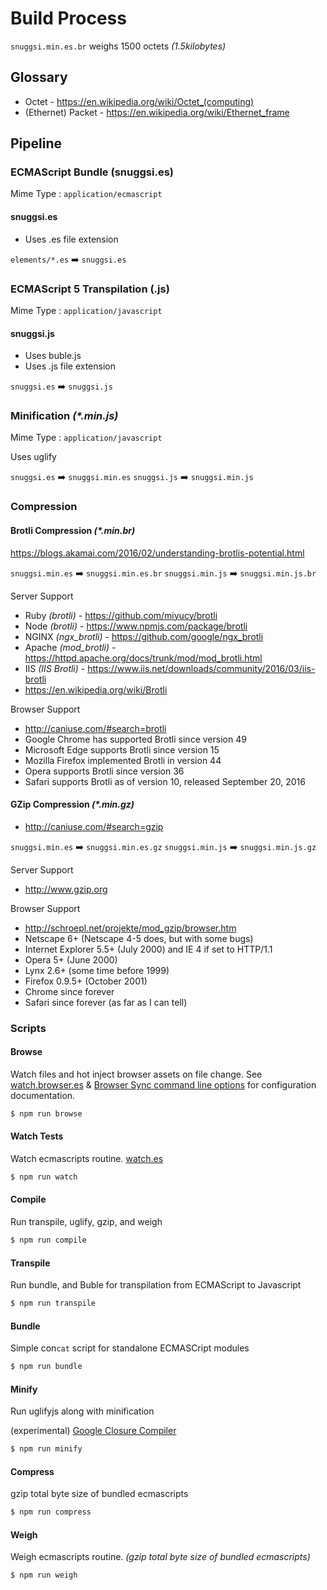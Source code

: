 # Build Process

`snuggsi.min.es.br` weighs 1500 octets _(1.5kilobytes)_

## Glossary
  - Octet - https://en.wikipedia.org/wiki/Octet_(computing)
  - (Ethernet) Packet - https://en.wikipedia.org/wiki/Ethernet_frame

## Pipeline

### ECMAScript Bundle (snuggsi.es)
Mime Type : `application/ecmascript`

#### snuggsi.es
  - Uses .es file extension

`elements/*.es` ➡️  `snuggsi.es`


### ECMAScript 5 Transpilation (.js)
Mime Type : `application/javascript`

#### snuggsi.js
  - Uses buble.js
  - Uses .js file extension

`snuggsi.es` ➡️  `snuggsi.js`


### Minification _(*.min.js)_
Mime Type : `application/javascript`

Uses uglify

`snuggsi.es` ➡️  `snuggsi.min.es`
`snuggsi.js` ➡️  `snuggsi.min.js`


### Compression

#### Brotli Compression _(*.min.br)_

https://blogs.akamai.com/2016/02/understanding-brotlis-potential.html

`snuggsi.min.es` ➡️  `snuggsi.min.es.br`
`snuggsi.min.js` ➡️  `snuggsi.min.js.br`

Server Support
- Ruby _(brotli)_ - https://github.com/miyucy/brotli
- Node _(brotli)_ - https://www.npmjs.com/package/brotli
- NGINX _(ngx_brotli)_ - https://github.com/google/ngx_brotli
- Apache _(mod_brotli)_ - https://httpd.apache.org/docs/trunk/mod/mod_brotli.html
- IIS _(IIS Brotli)_ - https://www.iis.net/downloads/community/2016/03/iis-brotli
- https://en.wikipedia.org/wiki/Brotli

Browser Support
- http://caniuse.com/#search=brotli
- Google Chrome has supported Brotli since version 49
- Microsoft Edge supports Brotli since version 15
- Mozilla Firefox implemented Brotli in version 44
- Opera supports Brotli since version 36
- Safari supports Brotli as of version 10, released September 20, 2016


#### GZip Compression _(*.min.gz)_
- http://caniuse.com/#search=gzip

`snuggsi.min.es` ➡️  `snuggsi.min.es.gz`
`snuggsi.min.js` ➡️  `snuggsi.min.js.gz`

Server Support
  - http://www.gzip.org

Browser Support
- http://schroepl.net/projekte/mod_gzip/browser.htm
- Netscape 6+ (Netscape 4-5 does, but with some bugs)
- Internet Explorer 5.5+ (July 2000) and IE 4 if set to HTTP/1.1
- Opera 5+ (June 2000)
- Lynx 2.6+ (some time before 1999)
- Firefox 0.9.5+ (October 2001)
- Chrome since forever
- Safari since forever (as far as I can tell)

### Scripts

#### Browse
Watch files and hot inject browser assets on file change.
See [watch.browser.es](watch.browser.es)
& [Browser Sync command line options](https://www.browsersync.io/docs/options) for configuration documentation.
```bash
$ npm run browse
```

#### Watch Tests
Watch ecmascripts routine. [watch.es](watch.es)
```bash
$ npm run watch
```
#### Compile
Run transpile, uglify, gzip, and weigh
```bash
$ npm run compile
```

#### Transpile
Run bundle, and Buble for transpilation from ECMAScript to Javascript
```bash
$ npm run transpile
```

#### Bundle
Simple con`cat` script for standalone ECMASCript modules
```bash
$ npm run bundle
```

#### Minify
Run uglifyjs along with minification

(experimental) [Google Closure Compiler](https://github.com/google/closure-compiler-js)

```bash
$ npm run minify
```

#### Compress
gzip total byte size of bundled ecmascripts
```bash
$ npm run compress
```

#### Weigh
Weigh ecmascripts routine.
_(gzip total byte size of bundled ecmascripts)_
```bash
$ npm run weigh
```

